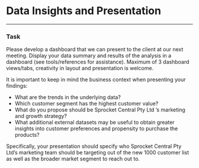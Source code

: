 # Data Insights and Presentation
---

### Task
Please develop a dashboard that we can present to the client at our next meeting. Display your data summary and results 
of the analysis in a dashboard (see tools/references for assistance).  Maximum of 3 dashboard views/tabs, creativity in 
layout and presentation is welcome.  

It is important to keep in mind the business context when presenting your findings:
- What are the trends in the underlying data?
- Which customer segment has the highest customer value?
- What do you propose should be Sprocket Central Pty Ltd ’s marketing and growth strategy?
- What additional external datasets may be useful to obtain greater insights into customer preferences and propensity to 
purchase the products?

Specifically, your presentation should specify who Sprocket Central Pty Ltd’s marketing team should be targeting out of 
the new 1000 customer list as well as the broader market segment to reach out to. 